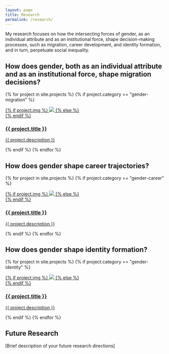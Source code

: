 ```yaml
---
layout: page
title: Research
permalink: /research/
---
```


My research focuses on how the intersecting forces of gender, as an individual attribute and as an institutional force, shape decision-making processes, such as migration, career development, and identity formation, and in turn, perpetuate social inequality.

## How does gender, both as an individual attribute and as an institutional force, shape migration decisions?

{% for project in site.projects %}
{% if project.category == "gender-migration" %}
<div class="project">
    <div class="thumbnail">
        <a href="{% if project.redirect %}{{ project.redirect }}{% else %}{{ project.url | prepend: site.baseurl | prepend: site.url }}{% endif %}"{% if project.redirect %} target="_blank"{% endif %}>
        {% if project.img %}
        <img class="thumbnail" src="{{ project.img | prepend: site.baseurl | prepend: site.url }}"/>
        {% else %}
        <div class="thumbnail blankbox"></div>
        {% endif %}    
        <span>
            <h3>{{ project.title }}</h3>
            <p>{{ project.description }}</p>
        </span>
        </a>
    </div>
</div>
{% endif %}
{% endfor %}

## How does gender shape career trajectories?

{% for project in site.projects %}
{% if project.category == "gender-career" %}
<div class="project">
    <div class="thumbnail">
        <a href="{% if project.redirect %}{{ project.redirect }}{% else %}{{ project.url | prepend: site.baseurl | prepend: site.url }}{% endif %}"{% if project.redirect %} target="_blank"{% endif %}>
        {% if project.img %}
        <img class="thumbnail" src="{{ project.img | prepend: site.baseurl | prepend: site.url }}"/>
        {% else %}
        <div class="thumbnail blankbox"></div>
        {% endif %}    
        <span>
            <h3>{{ project.title }}</h3>
            <p>{{ project.description }}</p>
        </span>
        </a>
    </div>
</div>
{% endif %}
{% endfor %}

## How does gender shape identity formation?

{% for project in site.projects %}
{% if project.category == "gender-identity" %}
<div class="project">
    <div class="thumbnail">
        <a href="{% if project.redirect %}{{ project.redirect }}{% else %}{{ project.url | prepend: site.baseurl | prepend: site.url }}{% endif %}"{% if project.redirect %} target="_blank"{% endif %}>
        {% if project.img %}
        <img class="thumbnail" src="{{ project.img | prepend: site.baseurl | prepend: site.url }}"/>
        {% else %}
        <div class="thumbnail blankbox"></div>
        {% endif %}    
        <span>
            <h3>{{ project.title }}</h3>
            <p>{{ project.description }}</p>
        </span>
        </a>
    </div>
</div>
{% endif %}
{% endfor %}

## Future Research

[Brief description of your future research directions]
